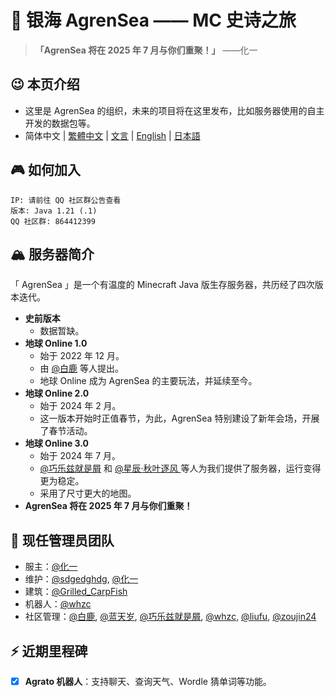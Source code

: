 # 🌊 银海 AgrenSea —— MC 史诗之旅

> **「AgrenSea 将在 2025 年 7 月与你们重聚！」** ——化一

## 😉 本页介绍
- 这里是 AgrenSea 的组织，未来的项目将在这里发布，比如服务器使用的自主开发的数据包等。
- 简体中文 | [繁體中文](https://github.com/AgrenSea/.github/blob/main/profile/README_traditional.md) | [文言](https://github.com/AgrenSea/.github/blob/main/profile/README_lzh.md) | [English](https://github.com/AgrenSea/.github/blob/main/profile/README_en.md) | [日本語](https://github.com/AgrenSea/.github/blob/main/profile/README_jp.md)


## 🎮 如何加入
```properties
IP: 请前往 QQ 社区群公告查看
版本: Java 1.21 (.1)
QQ 社区群: 864412399
```

## 🏔️ 服务器简介
「 AgrenSea 」是一个有温度的 Minecraft Java 版生存服务器，共历经了四次版本迭代。
- **史前版本**
    - 数据暂缺。
- **地球 Online 1.0**
    - 始于 2022 年 12 月。
    - 由 [@白鹿](https://github.com/AgrenSea/.github/blob/main/profile/name_fallback.md) 等人提出。
    - 地球 Online 成为 AgrenSea 的主要玩法，并延续至今。
- **地球 Online 2.0**
    - 始于 2024 年 2 月。
    - 这一版本开始时正值春节，为此，AgrenSea 特别建设了新年会场，开展了春节活动。
- **地球 Online 3.0**
    - 始于 2024 年 7 月。
    - [@巧乐兹就是屑](https://github.com/AgrenSea/.github/blob/main/profile/name_fallback.md) 和 [@星辰·秋叶逐风
    ](https://github.com/AgrenSea/.github/blob/main/profile/name_fallback.md)等人为我们提供了服务器，运行变得更为稳定。
    - 采用了尺寸更大的地图。
- **AgrenSea 将在 2025 年 7 月与你们重聚！**

## 👥 现任管理员团队
- 服主：[@化一](https://github.com/AgrenSea/.github/blob/main/profile/name_fallback.md)
- 维护：[@sdgedghdg](https://github.com/sdgedghdg), [@化一](https://github.com/AgrenSea/.github/blob/main/profile/name_fallback.md)
- 建筑：[@Grilled_CarpFish](https://github.com/AgrenSea/.github/blob/main/profile/name_fallback.md)
- 机器人：[@whzc](https://github.com/whzcc)
- 社区管理：[@白鹿](https://github.com/AgrenSea/.github/blob/main/profile/name_fallback.md), [@蓝天岁](https://github.com/AgrenSea/.github/blob/main/profile/name_fallback.md), [@巧乐兹就是屑](https://github.com/AgrenSea/.github/blob/main/profile/name_fallback.md), [@whzc](https://github.com/whzcc), [@liufu](https://github.com/AgrenSea/.github/blob/main/profile/name_fallback.md), [@zoujin24](https://github.com/AgrenSea/.github/blob/main/profile/name_fallback.md)


## ⚡ 近期里程碑
- [x] **Agrato 机器人**：支持聊天、查询天气、Wordle 猜单词等功能。
